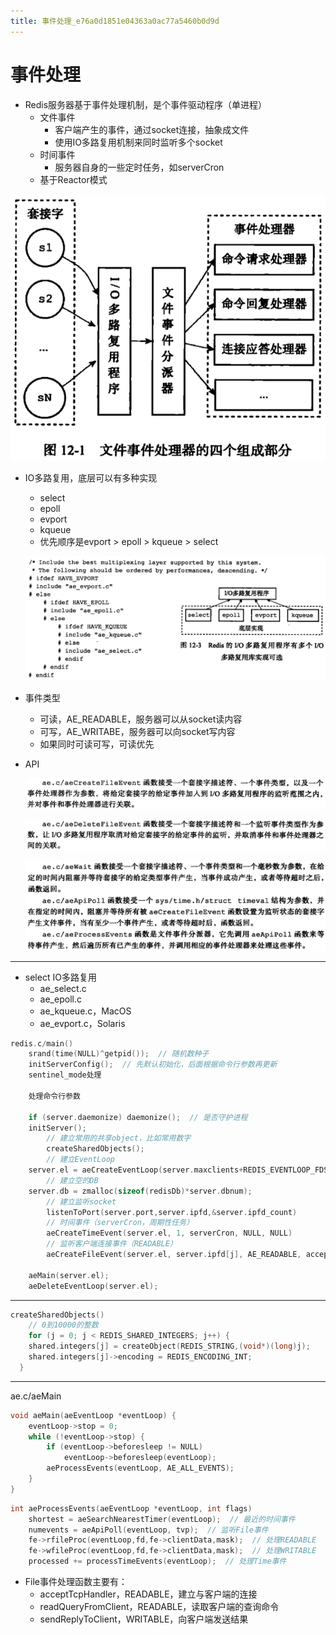 ```yaml
---
title: 事件处理_e76a0d1851e04363a0ac77a5460b0d9d
---
```


# 事件处理

- Redis服务器基于事件处理机制，是个事件驱动程序（单进程）
    - 文件事件
        - 客户端产生的事件，通过socket连接，抽象成文件
        - 使用IO多路复用机制来同时监听多个socket
    - 时间事件
        - 服务器自身的一些定时任务，如serverCron
    - 基于Reactor模式

![2022-05-02_11-23-26](assets/2022-05-02_11-23-26.png)

- IO多路复用，底层可以有多种实现
    - select
    - epoll
    - evport
    - kqueue
    - 优先顺序是evport > epoll > kqueue > select
    
    ![Untitled 1](assets/aa6e14799d755e17a379a480ba391022.png)
    
- 事件类型
    - 可读，AE_READABLE，服务器可以从socket读内容
    - 可写，AE_WRITABE，服务器可以向socket写内容
    - 如果同时可读可写，可读优先
- API
    
    ![Untitled 2](assets/e10e553f56d019fc4da700be930b81ed.png)
    
    ![Untitled 3](assets/a9c2ac5c207d8d250c56d263a3296a54.png)
    
    ![Untitled 4](assets/ea1a58983789733631c92f471b5c1ce8.png)
    

---

- select IO多路复用
    - ae_select.c
    - ae_epoll.c
    - ae_kqueue.c，MacOS
    - ae_evport.c，Solaris

```c
redis.c/main()
	srand(time(NULL)^getpid());  // 随机数种子
	initServerConfig();  // 先默认初始化，后面根据命令行参数再更新
	sentinel_mode处理
	
	处理命令行参数

	if (server.daemonize) daemonize();  // 是否守护进程
	initServer();
		// 建立常用的共享object，比如常用数字
		createSharedObjects();
		// 建立EventLoop
    server.el = aeCreateEventLoop(server.maxclients+REDIS_EVENTLOOP_FDSET_INCR);
		// 建立空的DB
    server.db = zmalloc(sizeof(redisDb)*server.dbnum);
		// 建立监听socket
		listenToPort(server.port,server.ipfd,&server.ipfd_count)
		// 时间事件（serverCron，周期性任务）
		aeCreateTimeEvent(server.el, 1, serverCron, NULL, NULL)
		// 监听客户端连接事件（READABLE）
		aeCreateFileEvent(server.el, server.ipfd[j], AE_READABLE, acceptTcpHandler,NULL)

	aeMain(server.el);
	aeDeleteEventLoop(server.el);
```

---

```c
createSharedObjects()
	// 0到10000的整数
	for (j = 0; j < REDIS_SHARED_INTEGERS; j++) {
    shared.integers[j] = createObject(REDIS_STRING,(void*)(long)j);
    shared.integers[j]->encoding = REDIS_ENCODING_INT;
  }
```

---

ae.c/aeMain

```c
void aeMain(aeEventLoop *eventLoop) {
    eventLoop->stop = 0;
    while (!eventLoop->stop) {
        if (eventLoop->beforesleep != NULL)
            eventLoop->beforesleep(eventLoop);
        aeProcessEvents(eventLoop, AE_ALL_EVENTS);
    }
}
```

```c
int aeProcessEvents(aeEventLoop *eventLoop, int flags)
	shortest = aeSearchNearestTimer(eventLoop);  // 最近的时间事件
	numevents = aeApiPoll(eventLoop, tvp);  // 监听File事件
	fe->rfileProc(eventLoop,fd,fe->clientData,mask);  // 处理READABLE
	fe->wfileProc(eventLoop,fd,fe->clientData,mask);  // 处理WRITABLE
	processed += processTimeEvents(eventLoop);  // 处理Time事件
```

- File事件处理函数主要有：
    - acceptTcpHandler，READABLE，建立与客户端的连接
    - readQueryFromClient，READABLE，读取客户端的查询命令
    - sendReplyToClient，WRITABLE，向客户端发送结果
